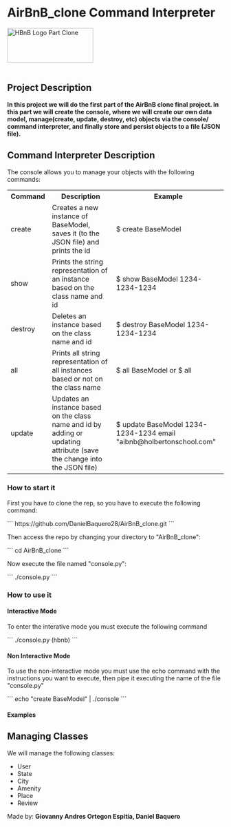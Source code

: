 <html>
<head>
<h1>AirBnB_clone Command Interpreter</h1>
</head>
<body>
<img src="/Users/usuario/Downloads/HBnB%20Console.png" alt="HBnB Logo Part Clone" width="200" height="80">
<br>
<br>
<h2>Project Description</h2>
<p><strong>In this project we will do the first part of the AirBnB clone final project. In this part we will create the console, where we will create our own data model, manage(create, update, destroy, etc) objects via the console/ command interpreter, and finally store and persist objects to a file (JSON file).</strong></p>
<h2>Command Interpreter Description</h2>
<p>The console allows you to manage your objects with the following commands:</p>
<table>
<tr>
<th>Command</th>
<th>Description</th>
<th>Example</th>
</tr>
<tr>
<td>create</td>
<td>Creates a new instance of BaseModel, saves it (to the JSON file) and prints the id</td>
<td>$ create BaseModel</td>
</tr>
<tr>
<td>show</td>
<td>Prints the string representation of an instance based on the class name and id</td>
<td>$ show BaseModel 1234-1234-1234</td>
</tr>
<tr>
<td>destroy</td>
<td>Deletes an instance based on the class name and id</td>
<td>$ destroy BaseModel 1234-1234-1234</td>
</tr>
<tr>
<td>all</td>
<td>Prints all string representation of all instances based or not on the class name</td>
<td>$ all BaseModel or $ all</td>
</tr>
<tr>
<td>update</td>
<td>Updates an instance based on the class name and id by adding or updating attribute (save the change into the JSON file)</td>
<td>$ update BaseModel 1234-1234-1234 email "aibnb@holbertonschool.com"</td>
</tr>
</table>
<h3>How to start it</h3>
<p>First you have to clone the rep, so you have to execute the following command:</p>
<p>``` https://github.com/DanielBaquero28/AirBnB_clone.git ```</p>
<p>Then access the repo by changing your directory to "AirBnB_clone":</p>
<p>``` cd AirBnB_clone ```</p>
<p>Now execute the file named "console.py":</p>
<p>``` ./console.py ```</p>
<h3>How to use it</h3>
<h4>Interactive Mode</h4>
<p>To enter the interative mode you must execute the following command</p>
<p>``` ./console.py
(hbnb) ```
</p>
<h4>Non Interactive Mode</h4>
<p>To use the non-interactive mode you must use the echo command with the instructions you want to execute, then pipe it executing the name of the file "console.py"</p>
<p>``` echo "create BaseModel" | ./console ```</p>
<h4>Examples</h4>
<h2>Managing Classes</h2>
<p>We will manage the following classes:</p>
<ul>
<li>User</li>
<li>State</li>
<li>City</li>
<li>Amenity</li>
<li>Place</li>
<li>Review</li>
</ul>
</body>
<footer>
Made by: <strong>Giovanny Andres Ortegon Espitia, Daniel Baquero</strong>
</footer>
</html>